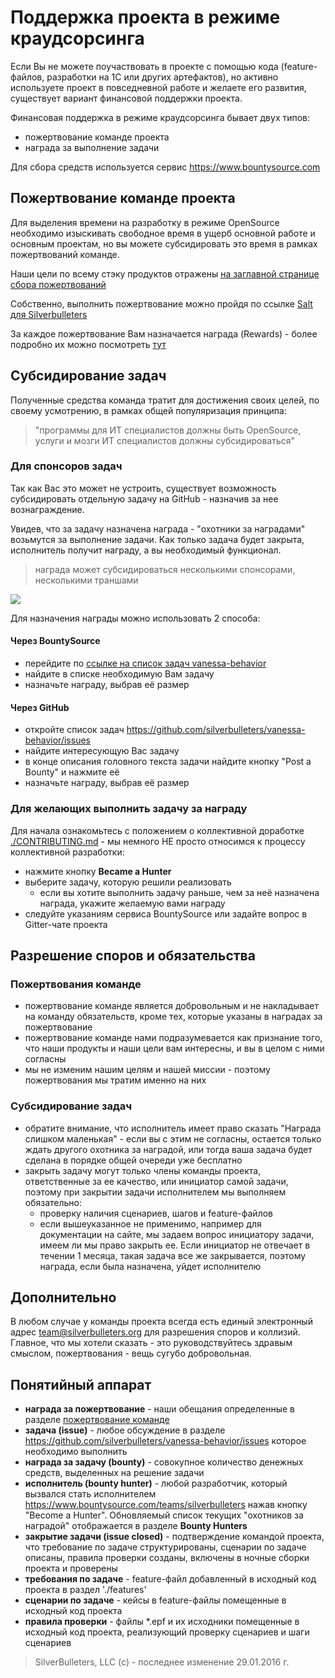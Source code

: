 # Поддержка проекта в режиме краудсорсинга

Если Вы не можете поучаствовать в проекте с помощью кода (feature-файлов, разработки на 1С или других артефактов), но активно используете проект в повседневной работе и желаете его развития, существует вариант финансовой поддержки проекта.

Финансовая поддержка в режиме краудсорсинга бывает двух типов:

* пожертвование команде проекта
* награда за выполнение задачи

Для сбора средств используется сервис https://www.bountysource.com

## Пожертвование команде проекта

Для выделения времени на разработку в режиме OpenSource необходимо изыскивать свободное время в ущерб основной работе и основным проектам, но вы можете субсидировать это время в рамках пожертвований команде.

Наши цели по всему стэку продуктов отражены [на заглавной странице сбора пожертвований](https://salt.bountysource.com/teams/silverbulleters)

Собственно, выполнить пожертвование можно пройдя по ссылке [Salt для Silverbulleters](https://salt.bountysource.com/checkout/amount?team=silverbulleters)

За каждое пожертвование Вам назначается награда (Rewards) - более подробно их можно посмотреть [тут](https://salt.bountysource.com/teams/silverbulleters)

## Субсидирование задач

Полученные средства команда тратит для достижения своих целей, по своему усмотрению, в рамках общей популяризация принципа:

> "программы для ИТ специалистов должны быть OpenSource, услуги и мозги ИТ специалистов должны субсидироваться"

### Для спонсоров задач

Так как Вас это может не устроить, существует возможность субсидировать отдельную задачу на GitHub - назначив за нее вознаграждение.

Увидев, что за задачу назначена награда - "охотники за наградами" возьмутся за выполнение задачи. Как только задача будет закрыта, исполнитель получит награду, а вы необходимый функционал.

> награда может субсидироваться несколькими спонсорами, несколькими траншами

![](https://raw.githubusercontent.com/silverbulleters/vanessa-behavior/develop/doc/images/PostABounty.png)

Для назначения награды можно использовать 2 способа:

#### Через BountySource

* перейдите по [ссылке на список задач vanessa-behavior](https://www.bountysource.com/teams/silverbulleters/issues?tracker_ids=13196284)
* найдите в списке необходимую Вам задачу
* назначьте награду, выбрав её размер

#### Через GitHub

* откройте список задач https://github.com/silverbulleters/vanessa-behavior/issues
* найдите интересующую Вас задачу
* в конце описания головного текста задачи найдите кнопку "Post a Bounty" и нажмите её
* назначьте награду, выбрав её размер

### Для желающих выполнить задачу за награду

Для начала ознакомьтесь с положением о коллективной доработке [./CONTRIBUTING.md](./.github/CONTRIBUTING.md) - мы немного НЕ просто относимся к процессу коллективной разработки:

* нажмите кнопку **Became a Hunter**
* выберите задачу, которую решили реализовать 
  * если вы хотите выполнить задачу раньше, чем за неё назначена награда, укажите желаемую вами награду
* следуйте указаниям сервиса BountySource или задайте вопрос в Gitter-чате проекта

## Разрешение споров и обязательства

### Пожертвования команде

* пожертвование команде является добровольным и не накладывает на команду обязательств, кроме тех, которые указаны в наградах за пожертвование 
* пожертвование команде нами подразумевается как признание того, что наши продукты и наши цели вам интересны, и вы в целом с ними согласны 
* мы не изменим нашим целям и нашей миссии - поэтому пожертвования мы тратим именно на них

### Субсидирование задач

* обратите внимание, что исполнитель имеет право сказать "Награда слишком маленькая" - если вы с этим не согласны, остается только ждать другого охотника за наградой, или тогда ваша задача будет сделана в порядке общей очереди уже бесплатно
* закрыть задачу могут только члены команды проекта, ответственные за ее качество, или инициатор самой задачи, поэтому при закрытии задачи исполнителем мы выполняем обязательно:
  * проверку наличия сценариев, шагов и feature-файлов 
  * если вышеуказанное не применимо, например для документации на сайте, мы задаем вопрос инициатору задачи, имеем ли мы право закрыть ее. Если инициатор не отвечает в течении 1 месяца, такая задача все же закрывается, поэтому награда, если была назначена, уйдет исполнителю

## Дополнительно

В любом случае у команды проекта всегда есть единый электронный адрес team@silverbulleters.org для разрешения споров и коллизий. Главное, что мы хотели сказать - это руководствуйтесь здравым смыслом, пожертвования - вещь сугубо добровольная.

## Понятийный аппарат 

* **награда за пожертвование** - наши обещания определенные в разделе [пожертвование команде](https://salt.bountysource.com/teams/silverbulleters)
* **задача (issue)** - любое обсуждение в разделе https://github.com/silverbulleters/vanessa-behavior/issues которое необходимо выполнить
* **награда  за задачу (bounty)** - совокупное количество денежных средств, выделенных на решение задачи 
* **исполнитель (bounty hunter)** - любой разработчик, который вызвался стать исполнителем https://www.bountysource.com/teams/silverbulleters нажав кнопку "Become a Hunter". Обновляемый список текущих "охотников за наградой" отображается в разделе **Bounty Hunters**
* **закрытие задачи (issue closed)** - подтверждение командой проекта, что требование по задаче структурированы, сценарии по задаче описаны, правила проверки созданы, включены в ночные сборки проекта и проверены
* **требования по задаче** - feature-файл добавленный в исходный код проекта в раздел './features'
* **сценарии по задаче** - кейсы в feature-файлы помещенные в исходный код проекта
* **правила проверки** -  файлы *.epf и их исходники помещенные в исходный код проекта, реализующий проверку сценариев и шаги сценариев

>SilverBulleters, LLC (c) - последнее изменение 29.01.2016 г.
